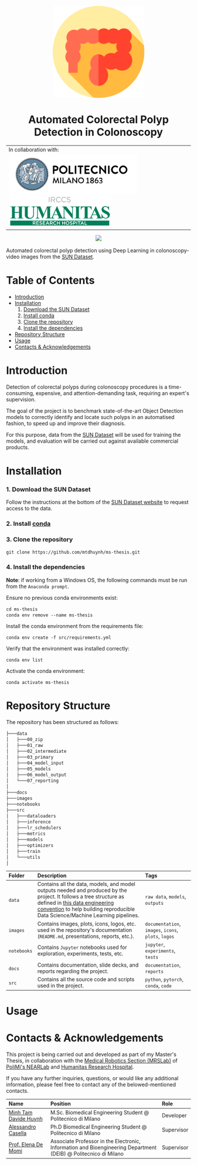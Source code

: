 <p align="center">
  <a href="https://github.com/mtdhuynh/ms-thesis" alt="MS Thesis Repository">
    <img src="images/colon-logo.png" height="250">
  </a>
  <h1 align="center">Automated Colorectal Polyp Detection in Colonoscopy</h1>
</p>


<table align="center" style="background-color: rgba(0,0,0,0); border: none; background: transparent;">
  <tr style="background-color: rgba(0,0,0,0); border-collapse: none; background: transparent;">
    <td>In collaboration with:
  <tr style="background-color: rgba(0,0,0,0); border: none; background: transparent;">
    <!-- <td><a href="https://nearlab.polimi.it/medical/" alt="NEAR Lab Website" target="_blank">
  		<img src="images/near-lab-logo.jpg" alt="NEAR Lab Logo" width=130>
  	  </a></th> -->
    <td><a href="https://www.polimi.it/" alt="PoliMi Website" target="_blank">
		<img src="images/polimi-logo.png" alt="PoliMi Logo" width=350>
	  </a>
	  <a href="https://www.humanitas.it/" alt="Humanitas Website" target="_blank">
		<img src="images/humanitas-logo.svg" alt="Humanitas Logo" height=85>
	  </a>
</table>

<p align="center">
  <img src="https://img.shields.io/badge/Release-alpha-yellow.svg" />
</p>


Automated colorectal polyp detection using Deep Learning in colonoscopy-video images from the [SUN Dataset](http://sundatabase.org/). 

# Table of Contents
* [Introduction](#introduction)
* [Installation](#installation)
  1. [Download the SUN Dataset](#1-download-the-sun-dataset)
  2. [Install conda](#2-install-conda)
  3. [Clone the repository](#3-clone-the-repository)
  4. [Install the dependencies](#4-install-the-dependencies)
* [Repository Structure](#repository-structure)
* [Usage](#usage)
* [Contacts & Acknowledgements](#contacts--acknowledgements)

# Introduction

Detection of colorectal polyps during colonoscopy procedures is a time-consuming, expensive, and attention-demanding task, requiring an expert's supervision.

The goal of the project is to benchmark state-of-the-art Object Detection models to correctly identify and locate such polyps in an automatised fashion, to speed up and improve their diagnosis. 

For this purpose, data from the [SUN Dataset](http://sundatabase.org/) will be used for training the models, and evaluation will be carried out against available commercial products. 

# Installation

### 1. Download the SUN Dataset

Follow the instructions at the bottom of the [SUN Dataset website](http://sundatabase.org/) to request access to the data.

### 2. Install [conda](https://docs.conda.io/projects/conda/en/latest/user-guide/install/index.html)

### 3. Clone the repository
```
git clone https://github.com/mtdhuynh/ms-thesis.git
```

### 4. Install the dependencies
**Note**: if working from a Windows OS, the following commands must be run from the `Anaconda prompt`.

Ensure no previous conda environments exist:
```
cd ms-thesis
conda env remove --name ms-thesis
```

Install the conda environment from the requirements file:
```
conda env create -f src/requirements.yml
```

Verify that the environment was installed correctly:
```
conda env list
```

Activate the conda environment:
```
conda activate ms-thesis
```

# Repository Structure

The repository has been structured as follows:
```
├───data
│   ├───00_zip
│   ├───01_raw
│   ├───02_intermediate
│   ├───03_primary
│   ├───04_model_input
│   ├───05_models
│   ├───06_model_output
│   └───07_reporting
│
├───docs
├───images
├───notebooks
├───src
│   ├───dataloaders
│   ├───inference
│   ├───lr_schedulers
│   ├───metrics
│   ├───models
│   ├───optimizers
│   ├───train
│   └───utils
│
```


| **Folder** | **Description** | **Tags** |
|:---------------------|:----------------|:---------|
| `data` | Contains all the data, models, and model outputs needed and produced by the project. It follows a tree structure as defined in [this data engineering convention](https://towardsdatascience.com/the-importance-of-layered-thinking-in-data-engineering-a09f685edc71) to help building reproducible Data Science/Machine Learning pipelines. | `raw data`, `models`, `outputs` |
| `images` | Contains images, plots, icons, logos, etc. used in the repository's documentation (`README.md`, presentations, reports, etc.). | `documentation`, `images`, `icons`, `plots`, `logos` |
| `notebooks` | Contains `Jupyter` notebooks used for exploration, experiments, tests, etc. | `jupyter`, `experiments`, `tests` |
| `docs` | Contains documentation, slide decks, and reports regarding the project. | `documentation`, `reports` |
| `src` | Contains all the source code and scripts used in the project. | `python`, `pytorch`, `conda`, `code` |

# Usage

# Contacts & Acknowledgements

This project is being carried out and developed as part of my Master's Thesis, in collaboration with the [Medical Robotics Section (MRSLab)](https://nearlab.polimi.it/medical/) of [PoliMi's NEARLab](https://www.deib.polimi.it/eng/deib-labs/details/67) and [Humanitas Research Hospital](https://www.humanitas.it/). 

If you have any further inquiries, questions, or would like any additional information, please feel free to contact any of the belowed-mentioned contacts.

| **Name** | **Position** | **Role** |
|:---------|:-------------|:---------|
| [Minh Tam Davide Huynh](https://www.linkedin.com/in/minh-tam-huynh/) | M.Sc. Biomedical Engineering Student @ Politecnico di Milano | Developer |
| [Alessandro Casella](https://nearlab.polimi.it/medical/alessandro-casella/) | Ph.D Biomedical Engineering Student @ Politecnico di Milano | Supervisor |
| [Prof. Elena De Momi](https://nearlab.polimi.it/medical/elenadem/) | Associate Professor in the Electronic, Information and Bioengineering Department (DEIB) @ Politecnico di Milano | Supervisor |
